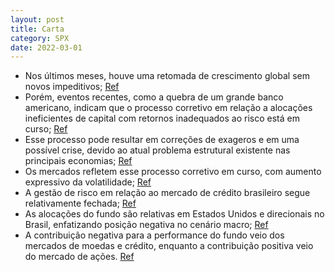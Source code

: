 ```yaml
---
layout: post
title: Carta
category: SPX
date: 2022-03-01
---
```


- Nos últimos meses, houve uma retomada de crescimento global sem novos impeditivos;
<a href="#" onclick="search_on_pdf('modesta retomada de crescimento global sem novos impeditivos, a China com sua reabertura em curso, ')">Ref</a>
- Porém, eventos recentes, como a quebra de um grande banco americano, indicam que o processo corretivo em relação a alocações ineficientes de capital com retornos inadequados ao risco está em curso;
<a href="#" onclick="search_on_pdf('2008. Em 2008, tínhamos problemas que, do ponto de vista de uma alocação ineficiente de capital, s')">Ref</a>
- Esse processo pode resultar em correções de exageros e em uma possível crise, devido ao atual problema estrutural existente nas principais economias;
<a href="#" onclick="search_on_pdf('negar que os riscos que podem gerá-la são atualmente expressivos. Com crise ou sem crise, já é poss')">Ref</a>
- Os mercados refletem esse processo corretivo em curso, com aumento expressivo da volatilidade;
<a href="#" onclick="search_on_pdf('autoridades competentes não consigam, de forma  veemente, suavizar a sequência de eventos. Os merc')">Ref</a>
- A gestão de risco em relação ao mercado de crédito brasileiro segue relativamente fechada;
<a href="#" onclick="search_on_pdf('negar que os riscos que podem gerá-la são atualmente expressivos. Com crise ou sem crise, já é poss')">Ref</a>
- As alocações do fundo são relativas em Estados Unidos e direcionais no Brasil, enfatizando posição negativa no cenário macro;
<a href="#" onclick="search_on_pdf('negar que os riscos que podem gerá-la são atualmente expressivos. Com crise ou sem crise, já é poss')">Ref</a>
- A contribuição negativa para a performance do fundo veio dos mercados de moedas e crédito, enquanto a contribuição positiva veio do mercado de ações.
<a href="#" onclick="search_on_pdf('-0,68%, ante um CDI de 1,17% no mesmo período. As contribuições negativas para a performance do fun')">Ref</a>

